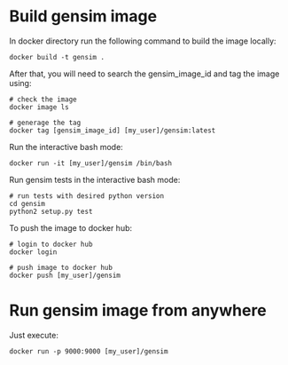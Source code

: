 # Build gensim image

In docker directory run the following command to build the image locally:

```
docker build -t gensim .
````

After that, you will need to search the gensim_image_id and tag the image using:

```
# check the image
docker image ls

# generage the tag
docker tag [gensim_image_id] [my_user]/gensim:latest
```

Run the interactive bash mode:

```
docker run -it [my_user]/gensim /bin/bash
```

Run gensim tests in the interactive bash mode:

```
# run tests with desired python version
cd gensim
python2 setup.py test
```

To push the image to docker hub:

```
# login to docker hub
docker login

# push image to docker hub
docker push [my_user]/gensim
```

# Run gensim image from anywhere

Just execute:

```
docker run -p 9000:9000 [my_user]/gensim
```